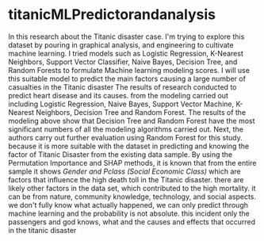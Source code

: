 # titanicMLPredictorandanalysis
In this research about the Titanic disaster case. I'm trying to explore this dataset by pouring in graphical analysis, and engineering to cultivate machine learning. I tried models such as Logistic Regression, K-Nearest Neighbors, Support Vector Classifier, Naive Bayes, Decision Tree, and Random Forests to formulate Machine learning modeling scores. I will use this suitable model to predict the main factors causing a large number of casualties in the Titanic disaster
The results of research conducted to predict heart disease and its causes. from the modeling carried out including Logistic Regression, Naive Bayes, Support Vector Machine, K-Nearest Neighbors, Decision Tree and Random Forest. The results of the modeling above show that Decision Tree and Random Forest have the most significant numbers of all the modeling algorithms carried out. Next, the authors carry out further evaluation using Random Forest for this study. because it is more suitable with the dataset in predicting and knowing the factor of Titanic Disaster from the existing data sample. By using the Permutation Importance and SHAP methods, it is known that from the entire sample it shows *Gender and Pclass (Social Economic Class)* which are factors that influence the high death toll in the Titanic disaster. there are likely other factors in the data set, which contributed to the high mortality. it can be from nature, community knowledge, technology, and social aspects. we don't fully know what actually happened, we can only predict through machine learning and the probability is not absolute. this incident only the passengers and god knows, what and the causes and effects that occurred in the titanic disaster
